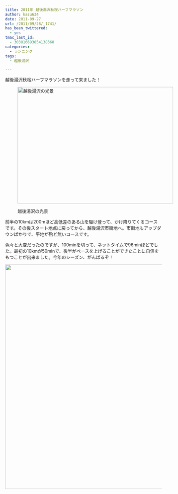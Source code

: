 ```yaml
---
title: 2011年 越後湯沢秋桜ハーフマラソン
author: kazu634
date: 2011-09-27
url: /2011/09/28/_1741/
has_been_twittered:
  - yes
tmac_last_id:
  - 303816693854138368
categories:
  - ランニング
tags:
  - 越後湯沢

---
```

越後湯沢秋桜ハーフマラソンを走って来ました！<figure style="width: 500px" class="wp-caption aligncenter">

<a href="http://farm7.static.flickr.com/6160/6181133656_9647c1aa48.jpg" onclick="__gaTracker('send', 'event', 'outbound-article', 'http://farm7.static.flickr.com/6160/6181133656_9647c1aa48.jpg', '');"><img title="越後湯沢の光景" src="http://farm7.static.flickr.com/6160/6181133656_9647c1aa48.jpg" alt="越後湯沢の光景" width="500" height="375" /></a><figcaption class="wp-caption-text">越後湯沢の光景</figcaption></figure> 

前半の10kmは200mほど高低差のある山を駆け登って、かけ降りてくるコースです。その後スタート地点に戻ってから、越後湯沢市街地へ。市街地もアップダウンばかりで、平地が殆ど無いコースです。

色々と大変だったのですが、100minを切って、ネットタイムで96minほどでした。最初の10kmが50minで、後半がペースを上げることができたことに自信をもつことが出来ました。今年のシーズン、がんばるぞ！

<a href="http://blog.kazu634.com/wp-content/uploads/2011/09/20110927004501_001.jpg" onclick="__gaTracker('send', 'event', 'outbound-article', 'http://blog.kazu634.com/wp-content/uploads/2011/09/20110927004501_001.jpg', '');"><img class="aligncenter size-large wp-image-582" title="20110927004501_001" src="http://blog.kazu634.com/wp-content/uploads/2011/09/20110927004501_001-723x1024.jpg" alt="" width="510" height="722" /></a>